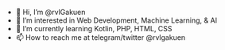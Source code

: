 - 👋 Hi, I’m @rvlGakuen
- 👀 I’m interested in Web Development, Machine Learning, & AI
- 🌱 I’m currently learning Kotlin, PHP, HTML, CSS
- 📫 How to reach me at telegram/twitter @rvlgakuen

<!---
rvlGakuen/rvlGakuen is a ✨ special ✨ repository because its `README.md` (this file) appears on your GitHub profile.
You can click the Preview link to take a look at your changes.
--->
